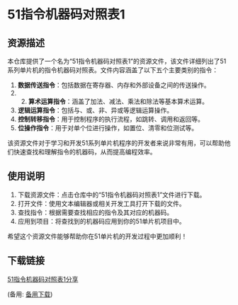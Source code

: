  # 51指令机器码对照表1

 ## 资源描述

 本仓库提供了一个名为“51指令机器码对照表1”的资源文件，该文件详细列出了51系列单片机的指令机器码对照表。文件内容涵盖了以下五个主要类别的指令：

 1. **数据传送指令**：包括数据在寄存器、内存和外部设备之间的传送操作。
 2. 2. **算术运算指令**：涵盖了加法、减法、乘法和除法等基本算术运算。
 3. **逻辑运算指令**：包括与、或、非、异或等逻辑运算操作。
 4. **控制转移指令**：用于控制程序的执行流程，如跳转、调用和返回等。
 5. **位操作指令**：用于对单个位进行操作，如置位、清零和位测试等。

 该资源文件对于学习和开发51系列单片机程序的开发者来说非常有用，可以帮助他们快速查找和理解指令的机器码，从而提高编程效率。

 ## 使用说明

 1. 下载资源文件：点击仓库中的“51指令机器码对照表1”文件进行下载。
 2. 打开文件：使用文本编辑器或相关开发工具打开下载的文件。
 3. 查找指令：根据需要查找相应的指令及其对应的机器码。
 4. 应用到项目：将查找到的机器码应用到你的51单片机项目中。

 希望这个资源文件能够帮助你在51单片机的开发过程中更加顺利！

 ## 下载链接
 [51指令机器码对照表1分享](https://pan.quark.cn/s/c0c194eed3be) 

 (备用: [备用下载](https://pan.baidu.com/s/19FJXlmnTexfZc0cC4CJpQw?pwd=1234))
